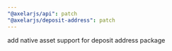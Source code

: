 ```yaml
---
"@axelarjs/api": patch
"@axelarjs/deposit-address": patch
---
```


add native asset support for deposit address package

